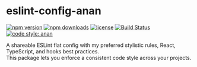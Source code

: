 # eslint-config-anan

[![npm version](https://img.shields.io/npm/v/eslint-config-anan.svg)](https://www.npmjs.com/package/eslint-config-anan)
[![npm downloads](https://img.shields.io/npm/dt/eslint-config-anan.svg)](https://www.npmjs.com/package/eslint-config-anan)
[![license](https://img.shields.io/npm/l/eslint-config-anan.svg)](./LICENSE)
[![Build Status](https://github.com/anan-saleh/eslint-config-anan/actions/workflows/ci.yml/badge.svg)](https://github.com/anan-saleh/eslint-config-anan/actions)
[![code style: anan](https://img.shields.io/badge/code%20style-anan-2ecc71.svg)](https://github.com/anan-saleh/eslint-config-anan)

A shareable ESLint flat config with my preferred stylistic rules, React, TypeScript, and hooks best practices.  
This package lets you enforce a consistent code style across your projects.
